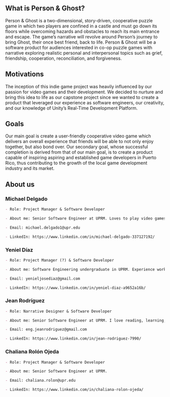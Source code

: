 ## What is Person & Ghost?
Person & Ghost is a two-dimensional, story-driven, cooperative puzzle game in which two players are confined in a castle and must go down its floors while overcoming hazards and obstacles to reach its main entrance and escape. The game’s narrative will revolve around Person’s journey to bring Ghost, their once best friend, back to life. Person & Ghost will be a software product for audiences interested in co-op puzzle games with narrative exploring realistic personal and interpersonal topics such as grief, friendship, cooperation, reconciliation, and forgiveness. 

## Motivations
The inception of this indie game project was heavily influenced by our passion for video games and their development. We decided to nurture and bring this idea to life as our capstone project since we wanted to create a product that leveraged our experience as software engineers, our creativity, and our knowledge of Unity’s Real-Time Development Platform. 

## Goals
Our main goal is create a user-friendly cooperative video game which delivers an overall experience that friends will be able to not only enjoy together, but also bond over. Our secondary goal, whose successful completion is derived from that of our main goal, is to create a product capable of inspiring aspiring and established game developers in Puerto Rico, thus contributing to the growth of the local game development industry and its market.


## About us

### Michael Delgado 
```markdown
- Role: Project Manager & Software Developer 

- About me: Senior Software Engineer at UPRM. Loves to play video games with friends and family.

- Email: michael.delgado1@upr.edu 

- LinkedIn: https://www.linkedin.com/in/michael-delgado-337127192/  
```

### Yeniel Díaz
```markdown
- Role: Project Manager (?) & Software Developer 

- About me: Software Engineering undergraduate in UPRM. Experience working with Unity, Web Scraping, Python, SQL, Java, C#, JavaScript, HTML, CSS. My hobbies include Reading, Drawing, Volleyball and Fighting Games. 

- Email: yenieljosediaz@gmail.com 

- LinkedIn: https://www.linkedin.com/in/yeniel-diaz-a9652a16b/ 
```

### Jean Rodríguez 
```markdown
- Role: Narrative Designer & Software Developer 

- About me: Senior Software Engineer at UPRM. I love reading, learning, writing, creating, innovating, watching films and television series, and playing video games and tabletop role-playing games. I have been an avid gamer ever from the moment I could hold a Gameboy Advance and my favorite video game genre is role-playing, specifically Japanese role-playing games (JRPGs). 

- Email: eng.jeanrodriguez@gmail.com 

- LinkedIn: https://www.linkedin.com/in/jean-rodriguez-7990/  
```

### Chaliana Rolón Ojeda 
```markdown
- Role: Project Manager & Software Developer 

- About me: Senior Software Engineer at UPRM. 

- Email: chaliana.rolon@upr.edu 

- LinkedIn: https://www.linkedin.com/in/chaliana-rolon-ojeda/ 
```
